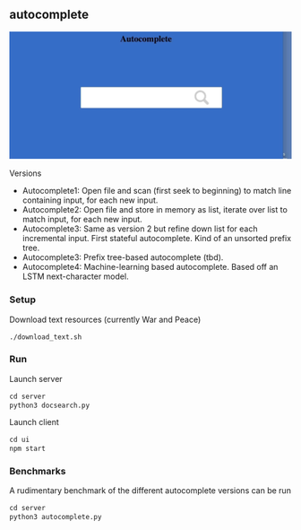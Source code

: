 autocomplete
---
![](./autocomplete.gif)


Versions

* Autocomplete1: Open file and scan (first seek to beginning) to match line containing input, for each new input.
* Autocomplete2: Open file and store in memory as list, iterate over list to match input, for each new input.
* Autocomplete3: Same as version 2 but refine down list for each incremental input. First stateful autocomplete. Kind of an unsorted prefix tree.
* Autocomplete3: Prefix tree-based autocomplete (tbd).
* Autocomplete4: Machine-learning based autocomplete. Based off an LSTM next-character model.

### Setup

Download text resources (currently War and Peace)

```
./download_text.sh
```

### Run

Launch server

```
cd server
python3 docsearch.py
```

Launch client

```
cd ui
npm start
```

### Benchmarks

A rudimentary benchmark of the different autocomplete versions can be run

```
cd server
python3 autocomplete.py
```
